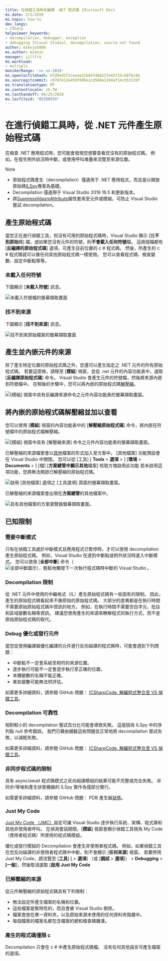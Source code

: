 ```yaml
---
title: 在偵錯工具時反編譯 .NET 程式碼 |Microsoft Docs
ms.date: 2/2/2020
ms.topic: how-to
dev_langs:
- CSharp
helpviewer_keywords:
- decompilation, debugger, exception
- debugging [Visual Studio], decompilation, source not found
author: mikejo5000
ms.author: mikejo
manager: jillfra
ms.workload:
- multiple
monikerRange: '>= vs-2019'
ms.openlocfilehash: b7d9ed2f2ceeae21b85fdb8227e65715cb07bc8b
ms.sourcegitcommit: c076fe12e459f0dbe2cd508e1294af14cb53119f
ms.translationtype: MT
ms.contentlocale: zh-TW
ms.lasthandoff: 06/25/2020
ms.locfileid: "85350559"
---
```

# <a name="generate-source-code-from-net-assemblies-while-debugging"></a>在進行偵錯工具時，從 .NET 元件產生原始程式碼

在檢查 .NET 應用程式時，您可能會發現您想要查看您沒有的原始程式碼。 例如，在發生例外狀況時中斷，或使用呼叫堆疊來流覽至來源位置。

> [!NOTE]
> * 原始程式碼產生（decompilation）僅適用于 .NET 應用程式，而且是以開放原始碼[ILSpy](https://github.com/icsharpcode/ILSpy)專案為基礎。
> * Decompilation 僅適用于 Visual Studio 2019 16.5 和更新版本。
> * 將[SuppressIldasmAttribute](https://docs.microsoft.com/dotnet/api/system.runtime.compilerservices.suppressildasmattribute)屬性套用至元件或模組，可防止 Visual Studio 嘗試 decompilation。

## <a name="generate-source-code"></a>產生原始程式碼

當您正在進行偵錯工具，但沒有可用的原始程式碼時，Visual Studio 顯示 [找**不到原始**碼] 檔，或如果您沒有元件的符號，則**不會載入任何符號**檔。 這兩個檔都有 [**反編譯的原始程式碼**] 選項，可產生目前位置的 c # 程式碼。 然後，所產生的 c # 程式碼就可以像任何其他原始程式碼一樣使用。 您可以查看程式碼、檢查變數、設定中斷點等等。

### <a name="no-symbols-loaded"></a>未載入任何符號

下圖顯示 [**未載入符號**] 訊息。

![未載入符號檔的螢幕擷取畫面](media/decompilation-no-symbol-found.png)

### <a name="source-not-found"></a>找不到來源

下圖顯示 [**找不到來源**] 訊息。

![找不到來原始檔案的螢幕擷取畫面](media/decompilation-no-source-found.png)

## <a name="generate-and-embed-sources-for-an-assembly"></a>產生並內嵌元件的來源

除了產生特定位置的原始程式碼之外，您還可以產生指定之 .NET 元件的所有原始程式碼。 若要這麼做，請移至 [**模組**] 視窗，並從 .net 元件的內容功能表中，選取 [**反編譯原始程式碼**] 命令。 Visual Studio 會產生元件的符號檔，然後將來源內嵌到符號檔中。 在稍後的步驟中，您可以將內嵌的原始程式碼[解壓縮](#extract-and-view-the-embedded-source-code)。

![[模組] 視窗中具有反編譯來源命令之元件內容功能表的螢幕擷取畫面。](media/decompilation-decompile-source-code.png)

## <a name="extract-and-view-the-embedded-source-code"></a>將內嵌的原始程式碼解壓縮並加以查看

您可以使用 [**模組**] 視窗的內容功能表中的 [**解壓縮原始程式碼**] 命令，將內嵌在符號檔中的原始程式檔解壓縮。

![[模組] 視窗中具有 [解壓縮來源] 命令之元件內容功能表的螢幕擷取畫面。](media/decompilation-extract-source-code.png)

已解壓縮的來源檔案會以[其他](../ide/reference/miscellaneous-files.md)檔案的形式加入至方案中。 [其他檔案] 功能預設會在 Visual Studio 中關閉。 您可以從 [工具] [ **Tools**  >  **選項**  >  ] [**環境**  >  **Documents**  >  ] [檔] [**方案總管中顯示其他**檔案] 核取方塊啟用此功能 若未啟用這項功能，您將無法開啟已解壓縮的原始程式碼。

![啟用 [其他檔案] 選項之 [工具選項] 頁面的螢幕擷取畫面。](media/decompilation-tools-options-misc-files.png)

已解壓縮的來源檔案會出現在**方案總管**的其他檔案中。

![具有其他檔案的方案瀏覽器螢幕擷取畫面。](media/decompilation-solution-explorer.png)

## <a name="known-limitations"></a>已知限制

### <a name="requires-break-mode"></a>需要中斷模式

只有在偵錯工具處於中斷模式且應用程式已暫停時，才可以使用 decompilation 產生原始程式碼。 例如，Visual Studio 在達到中斷點或例外狀況時進入中斷模式。 您可以使用 [**全部中斷**] 命令（ ![ 全部中斷圖示），輕鬆地觸發下一次執行程式碼時中斷的 Visual Studio ](media/decompilation-break-all.png) 。

### <a name="decompilation-limitations"></a>Decompilation 限制

從 .NET 元件中使用的中繼格式（IL）產生原始程式碼有一些固有的限制。 因此，產生的原始程式碼看起來不像原始的原始程式碼。 大部分的差異都是在執行時間不需要原始原始程式碼中資訊的地方。 例如，在執行時間不需要空白字元、批註和區域變數名稱等資訊。 建議您使用產生的來源來瞭解程式的執行方式，而不是原始原始程式碼的取代。

### <a name="debug-optimized-or-release-assemblies"></a>Debug 優化或發行元件

當您從使用編譯器優化編譯的元件進行反向組譯的程式碼時，可能會遇到下列問題：
- 中斷點不一定會系結至相符的來源位置。
- 逐步執行可能不一定會逐步執行至正確的位置。
- 本機變數的名稱不能正確。
- 某些變數可能無法供評估。

如需更多詳細資料，請參閱 GitHub 問題： [ICSharpCode. 解編程式整合至 VS 偵錯工具](https://github.com/icsharpcode/ILSpy/issues/1901)。

### <a name="decompilation-reliability"></a>Decompilation 可靠性

相對較小的 decompilation 嘗試百分比可能會導致失敗。 這是因為 ILSpy 中的序列點 null 參考錯誤。  我們已藉由攔截這些問題並正常地將 decompilation 嘗試失敗，以減輕失敗。

如需更多詳細資料，請參閱 GitHub 問題： [ICSharpCode. 解編程式整合至 VS 偵錯工具](https://github.com/icsharpcode/ILSpy/issues/1901)。

### <a name="limitations-with-async-code"></a>非同步程式碼的限制

具有 async/await 程式碼模式之反向組譯模組的結果可能不完整或完全失敗。 非同步/等候和產生狀態機器的 ILSpy 實作為僅部分實行。 

如需更多詳細資料，請參閱 GitHub 問題： PDB 產生器[狀態](https://github.com/icsharpcode/ILSpy/issues/1422)。

### <a name="just-my-code"></a>Just My Code

[Just My Code （JMC）](https://docs.microsoft.com/visualstudio/debugger/just-my-code)設定可讓 Visual Studio 逐步執行系統、架構、程式庫和其他非使用者呼叫。 在偵測會話期間，[**模組**] 視窗會顯示偵錯工具視為 My Code （使用者程式碼）所使用的程式碼模組。

優化或發行模組的 Decompilation 會產生非使用者程式碼。 例如，如果偵錯工具在您反向組譯的非使用者程式碼中中斷，則不會顯示 [**任何來源**] 視窗。 若要停用 Just My Code，請流覽至 [**工具**] [  >  **選項**] （或 [**調試**  >  **選項**]） > **Debugging**  >  **[一般**]，然後取消選取 [**啟用 Just My Code**

### <a name="extracted-sources"></a>已解壓縮的來源

從元件解壓縮的原始程式碼具有下列限制：
- 無法設定所產生檔案的名稱和位置。
- 這些檔案是暫時性的，而且會被 Visual Studio 刪除。
- 檔案會放在單一資料夾，以及原始來源未使用的任何資料夾階層中。
- 每個檔案的檔案名都包含檔案的總和檢查碼雜湊。

### <a name="generated-code-is-c-only"></a>產生的程式碼僅限 c #
Decompilation 只會在 c # 中產生原始程式碼檔。 沒有任何其他語言可產生檔案的選項。
